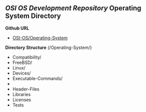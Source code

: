 _**OSI OS Development Repository**_
Operating System Directory
--------------------------

**Github URL**
* [OSI-OS/Operating-System](https://github.com/JustinMuniz/OSI-OS/tree/master/Operating-System)


**Directory Structure**
(/Operating-System/)
* Compatibility/
 * FreeBSD/
 * Linux/
* Devices/
* Executable-Commands/
 * 
* Header-Files
* Libraries
* Licenses
* Tests
